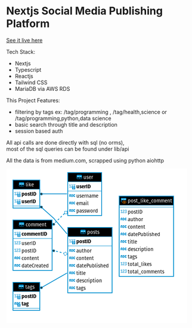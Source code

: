 # Nextjs Social Media Publishing Platform  
[See it live here](https://blog-pub-gn8xgxbor-rintarouokabe12-gmailcom.vercel.app/)

Tech Stack:
- Nextjs
- Typescript
- Reactjs
- Tailwind CSS
- MariaDB via AWS RDS 

This Project Features: 
- filtering by tags ex: /tag/programming , /tag/health,science or /tag/programming,python,data science
- basic search through title and description
- session based auth  

All api calls are done directly with sql (no orms),  
most of the sql queries can be found under lib/api

All the data is from medium.com, scrapped using python aiohttp

![alt text](https://github.com/nima64/NextjsNewsPublishingPlatform/blob/main/Screenshot%20from%202021-08-24%2022-21-26.png)
